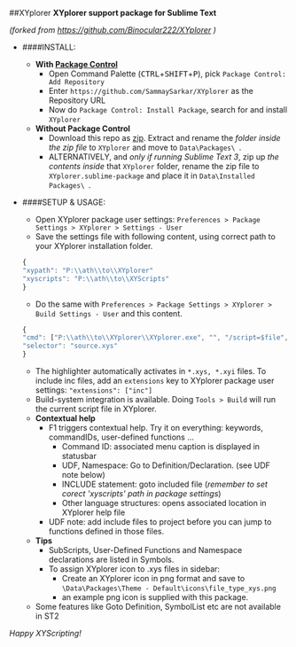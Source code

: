 ##XYplorer
**XYplorer support package for Sublime Text**

*(forked from https://github.com/Binocular222/XYplorer )*

- ####INSTALL:
	+ **With [Package Control](https://packagecontrol.io/)**
		- Open Command Palette (<kbd>CTRL</kbd>+<kbd>SHIFT</kbd>+<kbd>P</kbd>), pick `Package Control: Add Repository`
		- Enter `https://github.com/SammaySarkar/XYplorer` as the Repository URL
		- Now do `Package Control: Install Package`, search for and install `XYplorer`
	+ **Without Package Control**
		- Download this repo as [zip](https://github.com/SammaySarkar/XYplorer/archive/master.zip).
		  Extract and rename the *folder inside the zip file* to `XYplorer` and move to `Data\Packages\ `.
		- ALTERNATIVELY, and *only if running Sublime Text 3*, zip up *the contents inside* that `XYplorer` folder,
		  rename the zip file to `XYplorer.sublime-package` and place it in `Data\Installed Packages\ `.


- ####SETUP & USAGE:
	+ Open XYplorer package user settings: `Preferences > Package Settings > XYplorer > Settings - User`
	+ Save the settings file with following content, using correct path to your XYplorer installation folder.
	```js
	{
	"xypath": "P:\\ath\\to\\XYplorer"
	"xyscripts": "P:\\ath\\to\\XYScripts"
	}
	```
	+ Do the same with `Preferences > Package Settings > XYplorer > Build Settings - User` and this content.
	```js
	{
	"cmd": ["P:\\ath\\to\\XYplorer\\XYplorer.exe", "", "/script=$file", "/flg=2"],
	"selector": "source.xys"
	}
	```
	+ The highlighter automatically activates in `*.xys, *.xyi` files.
	  To include inc files, add an `extensions` key to XYplorer package user settings: `"extensions": ["inc"]`
	+ Build-system integration is available. Doing `Tools > Build` will run the current script file in XYplorer.
	+ **Contextual help**
		- F1 triggers contextual help. Try it on everything: keywords, commandIDs, user-defined functions ...
			+ Command ID: associated menu caption is displayed in statusbar
			+ UDF, Namespace: Go to Definition/Declaration. (see UDF note below)
			+ INCLUDE statement: goto included file (*remember to set corect 'xyscripts' path in package settings*)
			+ Other language structures: opens associated location in XYplorer help file
		- UDF note: add include files to project before you can jump to functions defined in those files.
	+ **Tips**
		- SubScripts, User-Defined Functions and Namespace declarations are listed in Symbols.
		- To assign XYplorer icon to .xys files in sidebar:
			- Create an XYplorer icon in png format and save to `\Data\Packages\Theme - Default\icons\file_type_xys.png`
			- an example png icon is supplied with this package.
	+ Some features like Goto Definition, SymbolList etc are not available in ST2

*Happy XYScripting!*
